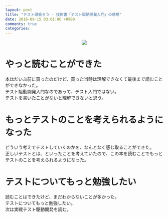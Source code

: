 ```yaml
---
layout: post
title: "テスト頑張ろう - 技術書「テスト駆動開発入門」の感想"
date: 2016-09-15 03:01:06 +0900
comments: true
categories: 
---
```


<div style="text-align: center;">
<a href="https://www.amazon.co.jp/dp/4894717115/ref=as_li_ss_il?ie=UTF8&linkCode=li3&tag=5000164-22&linkId=0d248dbedd1704a921cca1045072aca0" target="_blank"><img border="0" src="//ws-fe.amazon-adsystem.com/widgets/q?_encoding=UTF8&ASIN=4894717115&Format=_SL250_&ID=AsinImage&MarketPlace=JP&ServiceVersion=20070822&WS=1&tag=5000164-22" ></a><img src="https://ir-jp.amazon-adsystem.com/e/ir?t=5000164-22&l=li3&o=9&a=4894717115" width="1" height="1" border="0" alt="" style="border:none !important; margin:0px !important;" />
</div>

# やっと読むことができた
本はだいぶ前に買ったのだけど、買った当時は理解できなくて最後まで読むことができなかった。  
テスト駆動開発入門なのであって、テスト入門ではない。  
テストを書いたことがないと理解できないと思う。

# もっとテストのことを考えられるようになった
どういう考えでテストしていくのかを、なんとなく感じ取ることができた。  
正しいテストとは、といったことを考えていたので、この本を読むことでもっとテストのことを考えられるようになった。

# テストについてもっと勉強したい
読むことはできたけど、まだわからないことが多かった。  
テストについてもっと勉強したい。  
次は実戦テスト駆動開発を読む。

